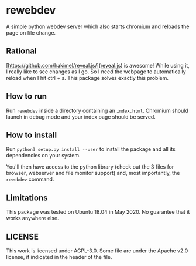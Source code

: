 # rewebdev

A simple python webdev server which also starts chromium and reloads the page on file change.

## Rational

[https://github.com/hakimel/reveal.js/](reveal.js) is awesome! While using it, I really like to see changes as I go.
So I need the webpage to automatically reload when I hit ctrl + s.
This package solves exactly this problem.

## How to run

Run `rewebdev` inside a directory containing an `index.html`.
Chromium should launch in debug mode and your index page should be served.

## How to install

Run `python3 setup.py install --user` to install the package and all its dependencies on your system.

You'll then have access to the python library (check out the 3 files for browser, webserver and file monitor support) and, most importantly, the `rewebdev` command.

## Limitations

This package was tested on Ubuntu 18.04 in May 2020.
No guarantee that it works anywhere else.

## LICENSE

This work is licensed under AGPL-3.0.
Some file are under the Apache v2.0 license, if indicated in the header of the file.
